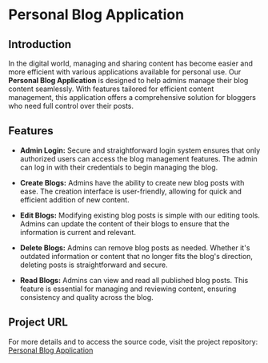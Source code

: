 # Personal Blog Application

## Introduction

In the digital world, managing and sharing content has become easier and more efficient with various applications available for personal use. Our **Personal Blog Application** is designed to help admins manage their blog content seamlessly. With features tailored for efficient content management, this application offers a comprehensive solution for bloggers who need full control over their posts.

## Features

- **Admin Login:** Secure and straightforward login system ensures that only authorized users can access the blog management features. The admin can log in with their credentials to begin managing the blog.

- **Create Blogs:** Admins have the ability to create new blog posts with ease. The creation interface is user-friendly, allowing for quick and efficient addition of new content.

- **Edit Blogs:** Modifying existing blog posts is simple with our editing tools. Admins can update the content of their blogs to ensure that the information is current and relevant.

- **Delete Blogs:** Admins can remove blog posts as needed. Whether it's outdated information or content that no longer fits the blog's direction, deleting posts is straightforward and secure.

- **Read Blogs:** Admins can view and read all published blog posts. This feature is essential for managing and reviewing content, ensuring consistency and quality across the blog.

## Project URL

For more details and to access the source code, visit the project repository: [Personal Blog Application](https://github.com/AdeelTahir-SE/Personal-Blogs)
